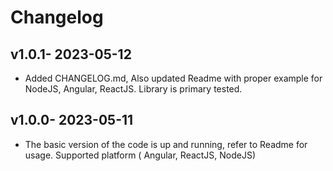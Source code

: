 # Changelog

## v1.0.1- 2023-05-12

- Added CHANGELOG.md, Also updated Readme with proper example for NodeJS, Angular, ReactJS. Library is primary tested.

## v1.0.0- 2023-05-11

- The basic version of the code is up and running, refer to Readme for usage. Supported platform ( Angular, ReactJS, NodeJS)